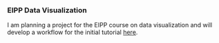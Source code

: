 
### EIPP Data Visualization
I am planning a project for the EIPP course on data visualization and will develop a workflow for the initial tutorial [here](EIPP_data_vis.html).
